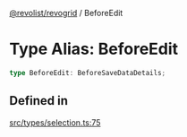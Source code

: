 [@revolist/revogrid](README.md) / BeforeEdit

# Type Alias: BeforeEdit

```ts
type BeforeEdit: BeforeSaveDataDetails;
```

## Defined in

[src/types/selection.ts:75](https://github.com/revolist/revogrid/blob/1ac09c9216d3d9dcf169b93db55034b60bfdcc8e/src/types/selection.ts#L75)
